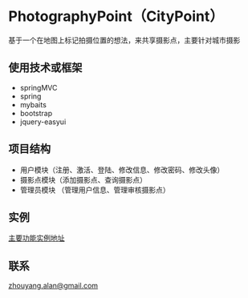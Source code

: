 # PhotographyPoint（CityPoint）

基于一个在地图上标记拍摄位置的想法，来共享摄影点，主要针对城市摄影

## 使用技术或框架

* springMVC
* spring
* mybaits
* bootstrap
* jquery-easyui

## 项目结构

* 用户模块（注册、激活、登陆、修改信息、修改密码、修改头像）
* 摄影点模块（添加摄影点、查询摄影点）
* 管理员模块 （管理用户信息、管理审核摄影点）

## 实例

[主要功能实例地址](http://115.159.56.151:8080/point)

## 联系

zhouyang.alan@gmail.com